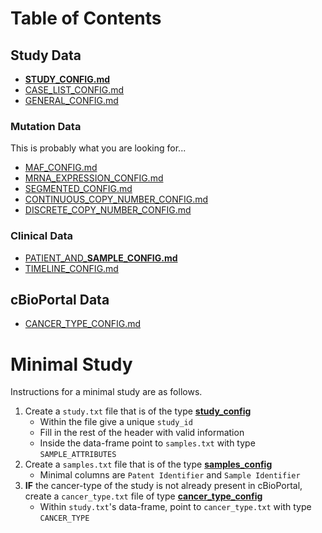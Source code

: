 # Table of Contents

## Study Data
* [**STUDY_CONFIG.md**](STUDY_CONFIG.md)
* [CASE_LIST_CONFIG.md](CASE_LIST_CONFIG.md)
* [GENERAL_CONFIG.md](GENERAL_CONFIG.md)

### Mutation Data
This is probably what you are looking for...
* [MAF_CONFIG.md](MAF_CONFIG.md)
* [MRNA_EXPRESSION_CONFIG.md](MRNA_EXPRESSION_CONFIG.md)
* [SEGMENTED_CONFIG.md](SEGMENTED_CONFIG.md)
* [CONTINUOUS_COPY_NUMBER_CONFIG.md](CONTINUOUS_COPY_NUMBER_CONFIG.md)
* [DISCRETE_COPY_NUMBER_CONFIG.md](DISCRETE_COPY_NUMBER_CONFIG.md)

### Clinical Data
* [PATIENT_AND_**SAMPLE_CONFIG.md**](PATIENT_AND_SAMPLE_CONFIG.md)
* [TIMELINE_CONFIG.md](TIMELINE_CONFIG.md)

## cBioPortal Data
* [CANCER_TYPE_CONFIG.md](CANCER_TYPE_CONFIG.md)

# Minimal Study

Instructions for a minimal study are as follows.

1. Create a `study.txt` file that is of the type [**study_config**](STUDY_CONFIG.md)
   * Within the file give a unique `study_id`
   * Fill in the rest of the header with valid information
   * Inside the data-frame point to `samples.txt` with type `SAMPLE_ATTRIBUTES`
2. Create a `samples.txt` file that is of the type [**samples_config**](PATIENT_AND_SAMPLE_CONFIG.md#sample-attributes)
   * Minimal columns are `Patent Identifier` and `Sample Identifier`
3. **IF** the cancer-type of the study is not already present in cBioPortal, create a `cancer_type.txt` file of type [**cancer_type_config**](CANCER_TYPE_CONFIG.md)
   * Within `study.txt`'s data-frame, point to `cancer_type.txt` with type `CANCER_TYPE`